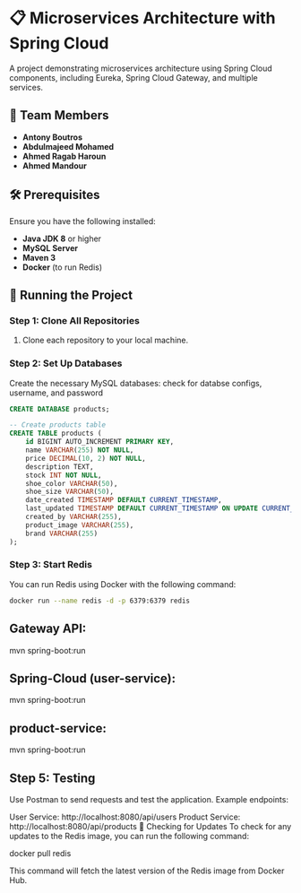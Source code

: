# 📋 Microservices Architecture with Spring Cloud

A project demonstrating microservices architecture using Spring Cloud components, including Eureka, Spring Cloud Gateway, and multiple services.

## 👥 Team Members

- **Antony Boutros**
- **Abdulmajeed Mohamed**
- **Ahmed Ragab Haroun**
- **Ahmed Mandour**

## 🛠️ Prerequisites

Ensure you have the following installed:

- **Java JDK 8** or higher
- **MySQL Server**
- **Maven 3**
- **Docker** (to run Redis)

## 🚀 Running the Project

### Step 1: Clone All Repositories

1. Clone each repository to your local machine.

### Step 2: Set Up Databases

Create the necessary MySQL databases:
check for databse configs, username, and password
```sql
CREATE DATABASE products;

-- Create products table
CREATE TABLE products (
    id BIGINT AUTO_INCREMENT PRIMARY KEY,
    name VARCHAR(255) NOT NULL,
    price DECIMAL(10, 2) NOT NULL,
    description TEXT,
    stock INT NOT NULL,
    shoe_color VARCHAR(50),
    shoe_size VARCHAR(50),
    date_created TIMESTAMP DEFAULT CURRENT_TIMESTAMP,
    last_updated TIMESTAMP DEFAULT CURRENT_TIMESTAMP ON UPDATE CURRENT_TIMESTAMP,
    created_by VARCHAR(255),
    product_image VARCHAR(255),
    brand VARCHAR(255)
);
```
### Step 3: Start Redis

You can run Redis using Docker with the following command:

```bash
docker run --name redis -d -p 6379:6379 redis
```
## Gateway API:
mvn spring-boot:run

## Spring-Cloud (user-service):
mvn spring-boot:run

## product-service:
mvn spring-boot:run

## Step 5: Testing
Use Postman to send requests and test the application. Example endpoints:

User Service: http://localhost:8080/api/users
Product Service: http://localhost:8080/api/products
🔄 Checking for Updates
To check for any updates to the Redis image, you can run the following command:

docker pull redis

This command will fetch the latest version of the Redis image from Docker Hub.


